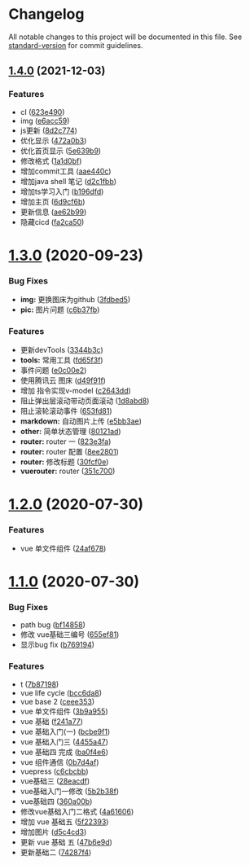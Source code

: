 # Changelog

All notable changes to this project will be documented in this file. See [standard-version](https://github.com/conventional-changelog/standard-version) for commit guidelines.

## [1.4.0](https://github.com/FearlessMa/FENotes/compare/v1.3.0...v1.4.0) (2021-12-03)


### Features

* cI ([623e490](https://github.com/FearlessMa/FENotes/commit/623e490157aa34905c2c69d11f18a679abea790f))
* img ([e6acc59](https://github.com/FearlessMa/FENotes/commit/e6acc59c91a810ab705bc44bc67c6931534b256c))
* js更新 ([8d2c774](https://github.com/FearlessMa/FENotes/commit/8d2c774dcc5a37d666803b767d5ca328fb0605ea))
* 优化显示 ([472a0b3](https://github.com/FearlessMa/FENotes/commit/472a0b31ac2a74a886b76962ab50050d54bb4c57))
* 优化首页显示 ([5e639b9](https://github.com/FearlessMa/FENotes/commit/5e639b90b291d170ac567ce187755cd1110a7655))
* 修改格式 ([1a1d0bf](https://github.com/FearlessMa/FENotes/commit/1a1d0bf5bbf5859b57e2fb2f46ce806acb774059))
* 增加commit工具 ([aae440c](https://github.com/FearlessMa/FENotes/commit/aae440c85c5be73ea898ec116f08c554a79fce32))
* 增加java shell 笔记 ([d2c1fbb](https://github.com/FearlessMa/FENotes/commit/d2c1fbb948093df7f738be6dd7b95095e7e84c66))
* 增加ts学习入门 ([b196dfd](https://github.com/FearlessMa/FENotes/commit/b196dfd104b46f02def6f62b123acf6c19b23289))
* 增加主页 ([6d9cf6b](https://github.com/FearlessMa/FENotes/commit/6d9cf6b1df3b86203255945d67276763ff52ef33))
* 更新信息 ([ae62b99](https://github.com/FearlessMa/FENotes/commit/ae62b9991736f0fc123a2474bb8438873ccb4979))
* 隐藏cicd ([fa2ca50](https://github.com/FearlessMa/FENotes/commit/fa2ca50a4e362fc516e4ede5485b90384c441444))

# [1.3.0](https://github.com/FearlessMa/FENotes/compare/v1.2.0...v1.3.0) (2020-09-23)


### Bug Fixes

* **img:** 更换图床为github ([3fdbed5](https://github.com/FearlessMa/FENotes/commit/3fdbed5a46e4a0b575087e4983b537b97c830267))
* **pic:** 图片问题 ([c6b37fb](https://github.com/FearlessMa/FENotes/commit/c6b37fb297da493017c38358f03c1d552da935c5))


### Features

* 更新devTools ([3344b3c](https://github.com/FearlessMa/FENotes/commit/3344b3c93653a25f1478b835d51d87adefa106eb))
* **tools:** 常用工具 ([fd65f3f](https://github.com/FearlessMa/FENotes/commit/fd65f3f14f427f5f2cb438f952f08048d23421e6))
* 事件问题 ([e0c00e2](https://github.com/FearlessMa/FENotes/commit/e0c00e2965daf1746e7c51d6dc0ed9b6400dfeaa))
* 使用腾讯云 图床 ([d49f91f](https://github.com/FearlessMa/FENotes/commit/d49f91fad20b07cd0f5389e611289e72453d8553))
* 增加 指令实现v-model ([c2643dd](https://github.com/FearlessMa/FENotes/commit/c2643ddb1ee47d69c43dccc138678a67a6cbe940))
* 阻止弹出层滚动带动页面滚动 ([1d8abd8](https://github.com/FearlessMa/FENotes/commit/1d8abd813398610aff6596a27daeb411138b6171))
* 阻止滚轮滚动事件 ([653fd81](https://github.com/FearlessMa/FENotes/commit/653fd811971e5adbab3719ad06ba63cc0987539a))
* **markdown:** 自动图片上传 ([e5bb3ae](https://github.com/FearlessMa/FENotes/commit/e5bb3ae92c894d9681adf387ab94c3ce98ac4fe4))
* **other:** 简单状态管理 ([80121ad](https://github.com/FearlessMa/FENotes/commit/80121ad4ad0bf5b56a23d1a5b2a2b4d5ae7083c1))
* **router:** router 一 ([823e3fa](https://github.com/FearlessMa/FENotes/commit/823e3facd2e9285211a9df27b18d16958bee392c))
* **router:** router 配置 ([8ee2801](https://github.com/FearlessMa/FENotes/commit/8ee2801d935d84f9998f354d3d06bad60717eeb8))
* **router:** 修改标题 ([30fcf0e](https://github.com/FearlessMa/FENotes/commit/30fcf0ed1548bb12626f3f36ac0d7434d2d49f35))
* **vuerouter:** router ([351c700](https://github.com/FearlessMa/FENotes/commit/351c700bbee3d9b215ed74a5d964f552b1d18d65))



# [1.2.0](https://github.com/FearlessMa/FENotes/compare/v1.1.0...v1.2.0) (2020-07-30)


### Features

* vue 单文件组件 ([24af678](https://github.com/FearlessMa/FENotes/commit/24af6784c0bd8a265cb6d5edf359ce0b40ef1f52))



# [1.1.0](https://github.com/FearlessMa/FENotes/compare/0b7d4af80d6e85ceeae64bf584551dfd86c6b709...v1.1.0) (2020-07-30)


### Bug Fixes

* path bug ([bf14858](https://github.com/FearlessMa/FENotes/commit/bf148581aa7ae86cc4738802d77f2aa77adbd1e8))
* 修改 vue基础三编号 ([655ef81](https://github.com/FearlessMa/FENotes/commit/655ef816ef5edd7c7c743be29a082f9c5cba499e))
* 显示bug fix ([b769194](https://github.com/FearlessMa/FENotes/commit/b769194f922e56cea61c4238ceff0828f3eba279))


### Features

* t ([7b87198](https://github.com/FearlessMa/FENotes/commit/7b8719838b84d5ebaba3d24572bd736a9e1fca3e))
* vue  life cycle ([bcc6da8](https://github.com/FearlessMa/FENotes/commit/bcc6da833b2cbb765d704bff2261d5d031c640db))
* vue base 2 ([ceee353](https://github.com/FearlessMa/FENotes/commit/ceee3533c4ffec4a682a88a8294652ffc0495a2d))
* vue 单文件组件 ([3b9a955](https://github.com/FearlessMa/FENotes/commit/3b9a955217402322a8c93794c1d5290dbab73c8e))
* vue 基础 ([f241a77](https://github.com/FearlessMa/FENotes/commit/f241a7738881c7468795b166f8ab2f3d76d5b25f))
* vue 基础入门(一) ([bcbe9f1](https://github.com/FearlessMa/FENotes/commit/bcbe9f144c2bc631d640d2060ecabddfcfa2acfc))
* vue 基础入门三 ([4455a47](https://github.com/FearlessMa/FENotes/commit/4455a47ee188ef8730e575d7fe7279178cfb6a24))
* vue 基础四 完成 ([ba0f4e6](https://github.com/FearlessMa/FENotes/commit/ba0f4e616ffbec431543516eb5de640937aa6394))
* vue 组件通信 ([0b7d4af](https://github.com/FearlessMa/FENotes/commit/0b7d4af80d6e85ceeae64bf584551dfd86c6b709))
* vuepress ([c6cbcbb](https://github.com/FearlessMa/FENotes/commit/c6cbcbbbdd1ba35f944fd2cdade7b963f111db03))
* vue基础三 ([28eacdf](https://github.com/FearlessMa/FENotes/commit/28eacdff64ed4af936a0a4d7a2659a630de87390))
* vue基础入门一修改 ([5b2b38f](https://github.com/FearlessMa/FENotes/commit/5b2b38ff86768847a0c9511bb8bc8c2bd6a22b8d))
* vue基础四 ([360a00b](https://github.com/FearlessMa/FENotes/commit/360a00b658eabb47dd6347103d981747c2b984d8))
* 修改vue基础入门二格式 ([4a61606](https://github.com/FearlessMa/FENotes/commit/4a61606e976c5b63ce1a5020a58de06ac67a1f4f))
* 增加 vue 基础五 ([5f22393](https://github.com/FearlessMa/FENotes/commit/5f223932e55ae636a5c0d184d740c3cdf2b8c823))
* 增加图片 ([d5c4cd3](https://github.com/FearlessMa/FENotes/commit/d5c4cd3afd5ab73b37b4eca34ed25939b57db152))
* 更新 vue 基础 五 ([47b6e9d](https://github.com/FearlessMa/FENotes/commit/47b6e9d47fb956477e267b1932f36e2853886b26))
* 更新基础二 ([74287f4](https://github.com/FearlessMa/FENotes/commit/74287f4d6a72daf987798c1edf587ec153b466e9))
